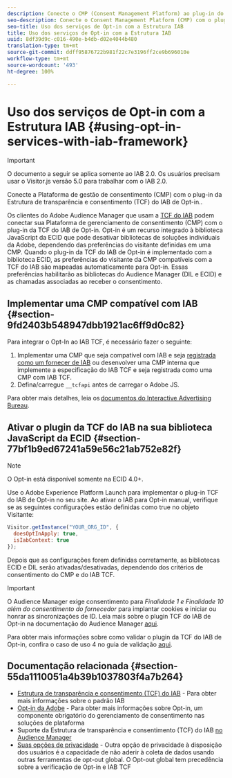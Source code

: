 ```yaml
---
description: Conecte o CMP (Consent Management Platform) ao plug-in do Audience Manager de aceitação para a TCF (Transparency and Consent Framework, Estrutura de transparência e consentimento) da IAB.
seo-description: Conecte o Consent Management Platform (CMP) com o plug-in Audience Manager para a TCF da IAB.
seo-title: Uso dos serviços de Opt-in com a Estrutura IAB
title: Uso dos serviços de Opt-in com a Estrutura IAB
uuid: 8df39d9c-c016-490e-b4db-d02e4044b480
translation-type: tm+mt
source-git-commit: ddff95876722b981f22c7e3196ff2ce9b696010e
workflow-type: tm+mt
source-wordcount: '493'
ht-degree: 100%

---
```



# Uso dos serviços de Opt-in com a Estrutura IAB {#using-opt-in-services-with-iab-framework}

>[!IMPORTANT]
>
>O documento a seguir se aplica somente ao IAB 2.0. Os usuários precisam usar o Visitor.js versão 5.0 para trabalhar com o IAB 2.0.

Conecte a Plataforma de gestão de consentimento (CMP) com o plug-in da Estrutura de transparência e consentimento (TCF) do IAB de Opt-in..

Os clientes do Adobe Audience Manager que usam a [TCF do IAB](https://iabtechlab.com/standards/gdpr-transparency-and-consent-framework/) podem conectar sua Plataforma de gerenciamento de consentimento (CMP) com o plug-in da TCF do IAB de Opt-in. Opt-in é um recurso integrado à biblioteca JavaScript da ECID que pode desativar bibliotecas de soluções individuais da Adobe, dependendo das preferências do visitante definidas em uma CMP. Quando o plug-in da TCF do IAB de Opt-in é implementado com a biblioteca ECID, as preferências do visitante da CMP compatíveis com a TCF do IAB são mapeadas automaticamente para Opt-in. Essas preferências habilitarão as bibliotecas do Audience Manager (DIL e ECID) e as chamadas associadas ao receber o consentimento.

## Implementar uma CMP compatível com IAB {#section-9fd2403b548947dbb1921ac6ff9d0c82}

Para integrar o Opt-In ao IAB TCF, é necessário fazer o seguinte:

1. Implementar uma CMP que seja compatível com IAB e seja [registrada como um fornecer de IAB](https://vendorlist.consensu.org/vendorlist.json) ou desenvolver uma CMP interna que implemente a especificação do IAB TCF e seja registrada como uma CMP com IAB TCF.
1. Defina/carregue `__tcfapi` antes de carregar o Adobe JS.

Para obter mais detalhes, leia os [documentos do Interactive Advertising Bureau](https://github.com/InteractiveAdvertisingBureau/GDPR-Transparency-and-Consent-Framework/blob/master/TCFv2/TCF-Implementation-Guidelines.md).

## Ativar o plugin da TCF do IAB na sua biblioteca JavaScript da ECID {#section-77bf1b9ed67241a59e56c21ab752e82f}

>[!NOTE]
>
>O Opt-in está disponível somente na ECID 4.0+.

Use o Adobe Experience Platform Launch para implementar o plug-in TCF do IAB de Opt-in no seu site. Ao ativar o IAB para Opt-in manual, verifique se as seguintes configurações estão definidas como true no objeto Visitante:

```javascript
Visitor.getInstance("YOUR_ORG_ID", {  
  doesOptInApply: true,
  isIabContext: true
});
```

Depois que as configurações forem definidas corretamente, as bibliotecas ECID e DIL serão ativadas/desativadas, dependendo dos critérios de consentimento do CMP e do IAB TCF.

>[!IMPORTANT]
>
>O Audience Manager exige consentimento para *Finalidade 1 e Finalidade 10 além do consentimento do fornecedor* para implantar cookies e iniciar ou honrar as sincronizações de ID. Leia mais sobre o plugin TCF do IAB de Opt-in na documentação do Audience Manager [aqui](https://docs.adobe.com/content/help/pt-BR/audience-manager/user-guide/overview/data-privacy/consent-management/aam-iab-plugin.html).

Para obter mais informações sobre como validar o plugin da TCF do IAB de Opt-in, confira o caso de uso 4 no guia de validação [aqui](../../implementation-guides/opt-in-service/testing-optin-and-iab-plugin.md#section-ca5c6f92fbdf4fd29b4acb6b644efbd0).

## Documentação relacionada {#section-55da1110051a4b39b1037803f4a7b264}

* [Estrutura de transparência e consentimento (TCF) do IAB](https://iabtechlab.com/standards/gdpr-transparency-and-consent-framework/) - Para obter mais informações sobre o padrão IAB
* [Opt-in da Adobe](../../implementation-guides/opt-in-service/optin-overview.md#concept-f9b5db0d27a245fbadd3e19162319360) - Para obter mais informações sobre Opt-in, um componente obrigatório do gerenciamento de consentimento nas soluções de plataforma
* Suporte da Estrutura de transparência e consentimento (TCF) do IAB [no Audience Manager](https://docs.adobe.com/content/help/pt-BR/audience-manager/user-guide/overview/data-privacy/consent-management/aam-iab-plugin.translate.html)
* [Suas opções de privacidade](https://www.adobe.com/br/privacy/opt-out.html#customeruse) - Outra opção de privacidade à disposição dos usuários é a capacidade de não aderir à coleta de dados usando outras ferramentas de opt-out global. O Opt-out global tem precedência sobre a verificação de Opt-in e IAB TCF